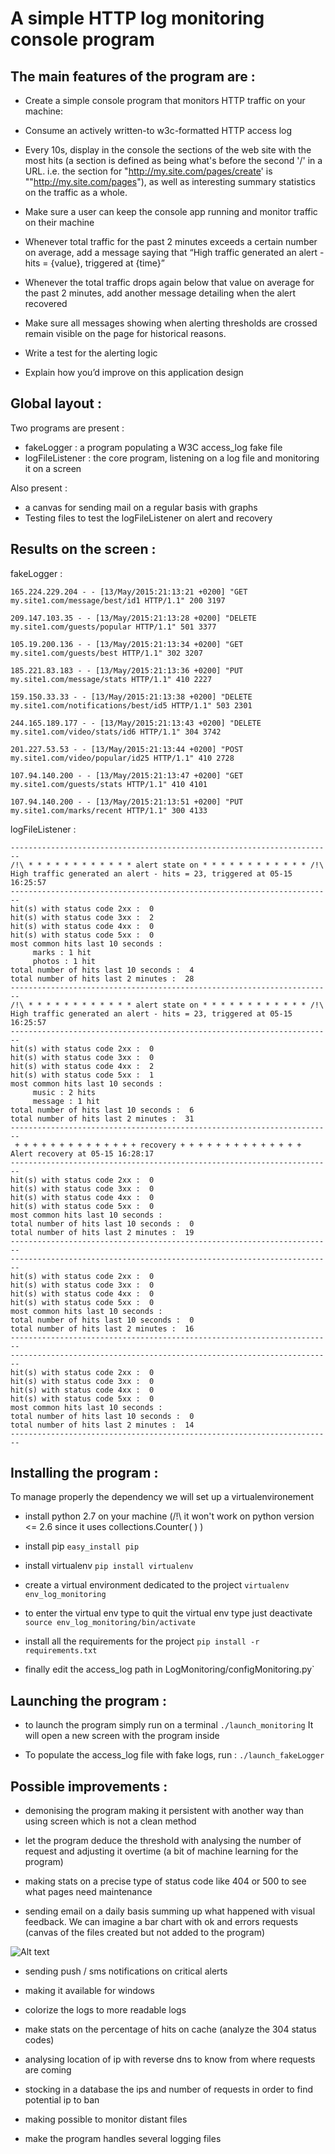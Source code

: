 A simple HTTP log monitoring console program
============================================

The main features of the program are :
--------------------------------------

* Create a simple console program that monitors HTTP traffic on your machine:

* Consume an actively written-to w3c-formatted HTTP access log

* Every 10s, display in the console the sections of the web site with the most hits (a section is defined as being
what's before the second '/' in a URL. i.e. the section for "http://my.site.com/pages/create' is
""http://my.site.com/pages"), as well as interesting summary statistics on the traffic as a whole.

* Make sure a user can keep the console app running and monitor traffic on their machine

* Whenever total traffic for the past 2 minutes exceeds a certain
number on average, add a message saying that “High traffic
generated an alert - hits = {value}, triggered at {time}”

* Whenever the total traffic drops again below that value on average
for the past 2 minutes, add another message detailing when
the alert recovered

* Make sure all messages showing when alerting thresholds are
crossed remain visible on the page for historical reasons.

* Write a test for the alerting logic

* Explain how you’d improve on this application design


Global layout :
---------------

Two programs are present :
- fakeLogger : a program populating a W3C access_log fake file
- logFileListener : the core program, listening on a log file and monitoring it on a screen

Also present :
- a canvas for sending mail on a regular basis with graphs
- Testing files to test the logFileListener on alert and recovery


Results on the screen :
-----------------------

fakeLogger :

```
165.224.229.204 - - [13/May/2015:21:13:21 +0200] "GET my.site1.com/message/best/id1 HTTP/1.1" 200 3197

209.147.103.35 - - [13/May/2015:21:13:28 +0200] "DELETE my.site1.com/guests/popular HTTP/1.1" 501 3377

105.19.200.136 - - [13/May/2015:21:13:34 +0200] "GET my.site1.com/guests/best HTTP/1.1" 302 3207

185.221.83.183 - - [13/May/2015:21:13:36 +0200] "PUT my.site1.com/message/stats HTTP/1.1" 410 2227

159.150.33.33 - - [13/May/2015:21:13:38 +0200] "DELETE my.site1.com/notifications/best/id5 HTTP/1.1" 503 2301

244.165.189.177 - - [13/May/2015:21:13:43 +0200] "DELETE my.site1.com/video/stats/id6 HTTP/1.1" 304 3742

201.227.53.53 - - [13/May/2015:21:13:44 +0200] "POST my.site1.com/video/popular/id25 HTTP/1.1" 410 2728

107.94.140.200 - - [13/May/2015:21:13:47 +0200] "GET my.site1.com/guests/stats HTTP/1.1" 410 4101

107.94.140.200 - - [13/May/2015:21:13:51 +0200] "PUT my.site1.com/marks/recent HTTP/1.1" 300 4133
```

logFileListener :

```
------------------------------------------------------------------------
/!\ * * * * * * * * * * * * alert state on * * * * * * * * * * * * /!\
High traffic generated an alert - hits = 23, triggered at 05-15 16:25:57
------------------------------------------------------------------------
hit(s) with status code 2xx :  0
hit(s) with status code 3xx :  2
hit(s) with status code 4xx :  0
hit(s) with status code 5xx :  0
most common hits last 10 seconds :
     marks : 1 hit
     photos : 1 hit
total number of hits last 10 seconds :  4
total number of hits last 2 minutes :  28
------------------------------------------------------------------------
/!\ * * * * * * * * * * * * alert state on * * * * * * * * * * * * /!\
High traffic generated an alert - hits = 23, triggered at 05-15 16:25:57
------------------------------------------------------------------------
hit(s) with status code 2xx :  0
hit(s) with status code 3xx :  0
hit(s) with status code 4xx :  2
hit(s) with status code 5xx :  1
most common hits last 10 seconds :
     music : 2 hits
     message : 1 hit
total number of hits last 10 seconds :  6
total number of hits last 2 minutes :  31
------------------------------------------------------------------------
 + + + + + + + + + + + + + + recovery + + + + + + + + + + + + + +
Alert recovery at 05-15 16:28:17
------------------------------------------------------------------------
hit(s) with status code 2xx :  0
hit(s) with status code 3xx :  0
hit(s) with status code 4xx :  0
hit(s) with status code 5xx :  0
most common hits last 10 seconds :
total number of hits last 10 seconds :  0
total number of hits last 2 minutes :  19
------------------------------------------------------------------------
------------------------------------------------------------------------
hit(s) with status code 2xx :  0
hit(s) with status code 3xx :  0
hit(s) with status code 4xx :  0
hit(s) with status code 5xx :  0
most common hits last 10 seconds :
total number of hits last 10 seconds :  0
total number of hits last 2 minutes :  16
------------------------------------------------------------------------
------------------------------------------------------------------------
hit(s) with status code 2xx :  0
hit(s) with status code 3xx :  0
hit(s) with status code 4xx :  0
hit(s) with status code 5xx :  0
most common hits last 10 seconds :
total number of hits last 10 seconds :  0
total number of hits last 2 minutes :  14
------------------------------------------------------------------------
```



Installing the program :
------------------------
To manage properly the dependency we will set up a virtualenvironement

* install python 2.7 on your machine (/!\ it won't work on python version <= 2.6 since it uses collections.Counter( ) )

* install pip
`easy_install pip`

* install virtualenv
`pip install virtualenv`

* create a virtual environment dedicated to the project
`virtualenv env_log_monitoring`

* to enter the virtual env type to quit the virtual env type just deactivate
`source env_log_monitoring/bin/activate`

* install all the requirements for the project
`pip install -r requirements.txt`

* finally edit the access_log path in LogMonitoring/configMonitoring.py`


Launching the program :
----------------------

* to launch the program simply run on a terminal
`./launch_monitoring`
It will open a new screen with the program inside

* To populate the access_log file with fake logs, run :
`./launch_fakeLogger`


Possible improvements :
-----------------------

* demonising the program making it persistent with another way than using screen which is not a clean method

* let the program deduce the threshold with analysing the number of request and
adjusting it overtime (a bit of machine learning for the program)

* making stats on a precise type of status code like 404 or 500 to see what pages need
maintenance

* sending email on a daily basis summing up what happened with visual feedback. We
can imagine a bar chart with ok and errors requests
(canvas of the files created but not added to the program)

![Alt text](/img/barChartReport.png?raw=true "Example of bar chart report")

* sending push / sms notifications on critical alerts

* making it available for windows

* colorize the logs to more readable logs

* make stats on the percentage of hits on cache (analyze the 304 status codes)

* analysing location of ip with reverse dns to know from where requests are coming

* stocking in a database the ips and number of requests in order to find potential ip to ban

* making possible to monitor distant files

* make the program handles several logging files